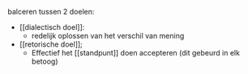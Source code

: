 balceren tussen 2 doelen:
- [[dialectisch doel]]:
	- redelijk oplossen van het verschil van mening
- [[retorische doel]];
	- Effectief het [[standpunt]] doen accepteren
(dit gebeurd in elk betoog)